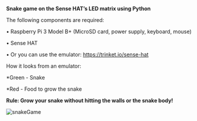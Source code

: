 **Snake game on the Sense HAT’s LED matrix using Python**

The following components are required:

• Raspberry Pi 3 Model B+ (MicroSD card, power supply, keyboard, mouse)

• Sense HAT 

• Or you can use the emulator: https://trinket.io/sense-hat

How it looks from an emulator:

*Green - Snake

*Red - Food to grow the snake

**Rule: Grow your snake without hitting the walls or the snake body!**

![snakeGame](https://github.com/Osaidddd/gameSnake/assets/126569951/44e6528a-a33d-446c-824e-d442e0878364)
